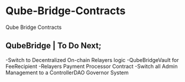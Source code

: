 # Qube-Bridge-Contracts
Qube Bridge Contracts





## QubeBridge | To Do Next;
-Switch to Decentralized On-chain Relayers logic
-QubeBridgeVault for FeeRecipient
-Relayers Payment Processor Contract
-Switch all Admin Management to a ControllerDAO Governor System